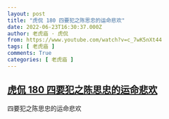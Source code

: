 ```yaml
---
layout: post
title: "虎侃 180 四要犯之陈思忠的运命悲欢"
date: 2022-06-23T16:30:37.000Z
author: 老虎庙 · 虎侃
from: https://www.youtube.com/watch?v=c_7wK5nXt44
tags: [ 老虎庙 ]
comments: True
categories: [ 老虎庙 ]
---
```

<!--1656001837000-->
[虎侃 180 四要犯之陈思忠的运命悲欢](https://www.youtube.com/watch?v=c_7wK5nXt44)
------

<div>
四要犯之陈思忠的运命悲欢
</div>
